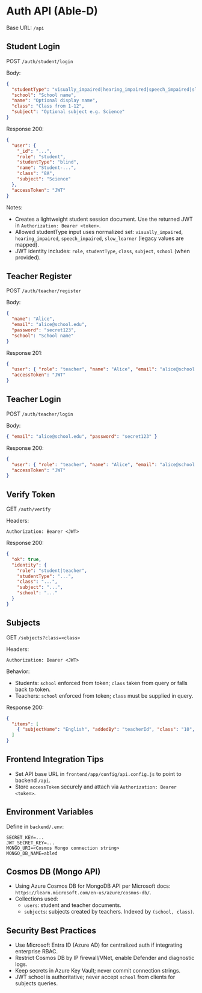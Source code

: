 # Auth API (Able-D)

Base URL: `/api`

## Student Login
POST `/auth/student/login`

Body:
```json
{
  "studentType": "visually_impaired|hearing_impaired|speech_impaired|slow_learner",
  "school": "School name",
  "name": "Optional display name",
  "class": "Class from 1-12",
  "subject": "Optional subject e.g. Science"
}
```

Response 200:
```json
{
  "user": {
    "_id": "...",
    "role": "student",
    "studentType": "blind",
    "name": "Student-...",
    "class": "8A",
    "subject": "Science"
  },
  "accessToken": "JWT"
}
```

Notes:
- Creates a lightweight student session document. Use the returned JWT in `Authorization: Bearer <token>`.
- Allowed studentType input uses normalized set: `visually_impaired`, `hearing_impaired`, `speech_impaired`, `slow_learner` (legacy values are mapped).
- JWT identity includes: `role`, `studentType`, `class`, `subject`, `school` (when provided).

## Teacher Register
POST `/auth/teacher/register`

Body:
```json
{
  "name": "Alice",
  "email": "alice@school.edu",
  "password": "secret123",
  "school": "School name"
}
```

Response 201:
```json
{
  "user": { "role": "teacher", "name": "Alice", "email": "alice@school.edu", "school": "School name" },
  "accessToken": "JWT"
}
```

## Teacher Login
POST `/auth/teacher/login`

Body:
```json
{ "email": "alice@school.edu", "password": "secret123" }
```

Response 200:
```json
{
  "user": { "role": "teacher", "name": "Alice", "email": "alice@school.edu", "school": "School name" },
  "accessToken": "JWT"
}
```

## Verify Token
GET `/auth/verify`

Headers:
```
Authorization: Bearer <JWT>
```

Response 200:
```json
{
  "ok": true,
  "identity": {
    "role": "student|teacher",
    "studentType": "...",
    "class": "...",
    "subject": "...",
    "school": "..."
  }
}
```

## Subjects
GET `/subjects?class=<class>`

Headers:
```
Authorization: Bearer <JWT>
```

Behavior:
- Students: `school` enforced from token; `class` taken from query or falls back to token.
- Teachers: `school` enforced from token; `class` must be supplied in query.

Response 200:
```json
{
  "items": [
    { "subjectName": "English", "addedBy": "teacherId", "class": "10", "school": "School name" }
  ]
}
```

## Frontend Integration Tips
- Set API base URL in `frontend/app/config/api.config.js` to point to backend `/api`.
- Store `accessToken` securely and attach via `Authorization: Bearer <token>`.

## Environment Variables
Define in `backend/.env`:
```
SECRET_KEY=...
JWT_SECRET_KEY=...
MONGO_URI=<Cosmos Mongo connection string>
MONGO_DB_NAME=abled
```

## Cosmos DB (Mongo API)
- Using Azure Cosmos DB for MongoDB API per Microsoft docs: `https://learn.microsoft.com/en-us/azure/cosmos-db/`.
- Collections used:
  - `users`: student and teacher documents.
  - `subjects`: subjects created by teachers. Indexed by `(school, class)`.

## Security Best Practices
- Use Microsoft Entra ID (Azure AD) for centralized auth if integrating enterprise RBAC.
- Restrict Cosmos DB by IP firewall/VNet, enable Defender and diagnostic logs.
- Keep secrets in Azure Key Vault; never commit connection strings.
- JWT school is authoritative; never accept `school` from clients for subjects queries.
